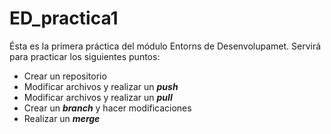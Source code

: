 # ED_practica1
Ésta es la primera práctica del módulo Entorns de Desenvolupamet. 
Servirá para practicar los siguientes puntos:
* Crear un repositorio
* Modificar archivos y realizar un **_push_**
* Modificar archivos y realizar un **_pull_**
* Crear un **_branch_** y hacer modificaciones
* Realizar un **_merge_** 
